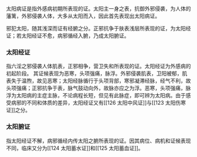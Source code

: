 太阳病证是指外感病初期所表现的证。太阳主一身之表，抗御外邪侵袭，为人体的藩篱，外邪侵袭人体，大多从太阳而入，因此首先表现出太阳病证。

邪犯太阳，随其浅深而证有经腑之分。正邪抗争于肤表浅层所表现的证，为太阳经证；若太阳经证不愈，病邪循经入腑，乃成太阳腑证。

### 太阳经证
指六淫之邪侵袭人体肌表，正邪相争，营卫失和所表现的证。太阳经证为外感病的初起阶段。
其证候表现为恶寒，头项强痛，脉浮。外邪侵袭肌表，卫阳被郁，肌表失于温煦，故见恶寒；太阳经脉循行于头项背部，寒邪凝滞经脉，经气不利，故头项强痛；正邪抗争于表，脉气鼓动向外，故脉亦应之为浮。恶寒，头项强痛，脉浮为太阳病的主症主脉，不论病程长短，但见有此脉症，即可辨为太阳病。由于感受病邪的不同和体质的差异，太阳经证又有[[126 太阳中风证]]与[[123 太阳伤寒证]]之分。


### 太阳腑证
指太阳经证不解，病邪循经内传太阳之腑所表现的证。因其病位、病机和证候表现不同，临床又分为[[124 太阳蓄水证]]和[[125 太阳蓄血证]]。


